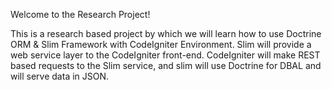 Welcome to the Research Project! 

This is a research based project by which we will learn how to use Doctrine ORM & Slim Framework with CodeIgniter Environment. Slim will provide a web service layer to the CodeIgniter front-end. CodeIgniter will make REST based requests to the Slim service, and slim will use Doctrine for DBAL and will serve data in JSON. 